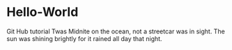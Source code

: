 # Hello-World
Git Hub tutorial
Twas Midnite on the ocean, not a streetcar was in sight.
The sun was shining brightly for it rained all day that night.

